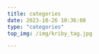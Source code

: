 ```yaml
---
title: categories
date: 2023-10-26 10:36:08
type: "categories"
top_img: /img/kriby_tag.jpg

---
```

